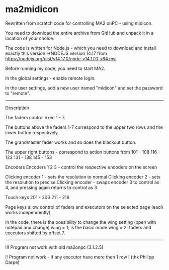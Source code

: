 # ma2midicon
Rewritten from scratch code for controlling MA2 onPC - using midicon.

You need to download the entire archive from GitHub and unpack it in a location of your choice.

The code is written for Node.js - which you need to download and install exactly this version ->NODEJS version 14.17 from https://nodejs.org/dist/v14.17.0/node-v14.17.0-x64.msi

Before running my code, you need to start MA2.

In the global settings - enable remote login.

In the user settings, add a new user named "midicon" and set the password to "remote".

----------------

Description

The faders control exec 1 - 7.

The buttons above the faders 1-7 correspond to the upper two rows and the lower button respectively.

The grandmaster fader works and so does the blackout button.

The upper right buttons - correspond to action buttons from
101 - 108
116 - 123
131 - 138
145 - 153

Encoders
Encoders 1 2 3 - control the respective encoders on the screen

Clicking encoder 1 - sets the resolution to normal
Clicking encoder 2 - sets the resolution to precise
Clicking encoder - swaps encoder 3 to control as 4, and pressing again returns to control as 3

Touch keys
201 - 206
211 - 216

Page keys
allow control of faders and executors on the selected page (each works independently)

In the code, there is the possibility to change the wing setting (open with notepad and change) wing = 1; is the basic mode
wing = 2; faders and executors shifted by offset 7.

-----------------


!!! Program not work with old ma2onpc (3.1.2.5)

!! Program not work - if any executor have more then 1 row ! (thx Philipp Darpe)
